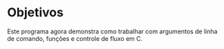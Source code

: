 # Objetivos
Este programa agora demonstra como trabalhar com argumentos de linha de comando, funções e controle de fluxo em C.
